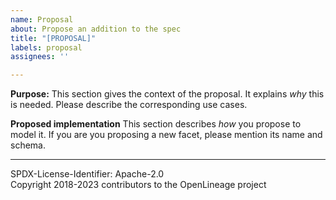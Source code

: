```yaml
---
name: Proposal
about: Propose an addition to the spec
title: "[PROPOSAL]"
labels: proposal
assignees: ''

---
```


**Purpose:**
This section gives the context of the proposal. It explains *why* this is needed.
Please describe the corresponding use cases.

**Proposed implementation**
This section describes *how* you propose to model it. 
If you are you proposing a new facet, please mention its name and schema.

----
SPDX-License-Identifier: Apache-2.0\
Copyright 2018-2023 contributors to the OpenLineage project